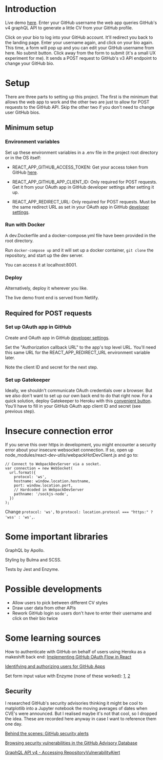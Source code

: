 # Introduction

Live demo [here](https://cvme.notathoughtexperiment.me/). Enter your GitHub username the web app queries GitHub's v4 graphQL API to generate a little CV from your GitHub profile.

Click on your bio to log into your GitHub account. It'll redirect you back to the landing page. Enter your username again, and click on your bio again. This time, a form will pop up and you can edit your GitHub username from here. No submit button. Click away from the form to submit (it's a small UX experiment for me). It sends a POST request to GitHub's v3 API endpoint to change your GitHub bio.

# Setup

There are three parts to setting up this project. The first is the minimum that allows the web app to work and the other two are just to allow for POST requests to the GitHub API. Skip the other two if you don't need to change user GitHub bios.

## Minimum setup

### Environment variables

Set up these environment variables in a .env file in the project root directory or in the OS itself:

- REACT_APP_GITHUB_ACCESS_TOKEN: Get your access token from GitHub [here](https://github.com/settings/tokens).

- REACT_APP_GITHUB_APP_CLIENT_ID: Only required for POST requests. Get it from your OAuth app in GitHub developer settings after setting it up.

- REACT_APP_REDIRECT_URL: Only required for POST requests. Must be the same redirect URL as set in your OAuth app in GitHub [developer settings](https://github.com/settings/developers).

### Run with Docker

A dev.Dockerfile and a docker-compose.yml file have been provided in the root directory.

Run `docker-compose up` and it will set up a docker container, `git clone` the repository, and start up the dev server.

You can access it at localhost:8001.

### Deploy

Alternatively, deploy it wherever you like.

The live demo front end is served from Netlify.

## Required for POST requests

### Set up OAuth app in GitHub

Create and OAuth app in GitHub [developer settings](https://github.com/settings/developers).

Set the "Authorization callback URL" to the app's top level URL. You'll need this same URL for the REACT_APP_REDIRECT_URL environment variable later.

Note the client ID and secret for the next step.

### Set up Gatekeeper

Ideally, we shouldn't communicate OAuth credentials over a browser. But we also don't want to set up our own back end to do that right now. For a quick solution, deploy Gatekeeper to Heroku with this [convenient button](https://github.com/prose/gatekeeper#deploy-on-heroku). You'll have to fill in your GitHub OAuth app client ID and secret (see previous step).

# Insecure connection error

If you serve this over https in development, you might encounter a security error about your insecure websocket connection. If so, open up node_modules/react-dev-utils/webpackHotDevClient.js and go to:

```
// Connect to WebpackDevServer via a socket.
var connection = new WebSocket(
  url.format({
    protocol: 'ws',
    hostname: window.location.hostname,
    port: window.location.port,
    // Hardcoded in WebpackDevServer
    pathname: '/sockjs-node',
  })
);
```

Change `protocol: 'ws',` to `protocol: location.protocol === "https:" ? 'wss' : 'ws',`.

# Some important libraries

GraphQL by Apollo.

Styling by Bulma and SCSS.

Tests by Jest and Enzyme.

# Possible developments

- Allow users to pick between different CV styles
- Draw user data from other APIs
- Rework GitHub login so users don't have to enter their username and click on their bio twice

# Some learning sources

How to authenticate with GitHub on behalf of users using Heroku as a makeshift back end: [Implementing GitHub OAuth Flow in React](https://www.graphql.college/implementing-github-oauth-flow/)

[Identifying and authorizing users for GitHub Apps](https://developer.github.com/apps/building-github-apps/identifying-and-authorizing-users-for-github-apps/)

Set form input value with Enzyme (none of these worked): [1](https://github.com/airbnb/enzyme/issues/76), [2](https://stackoverflow.com/questions/37219772/enzyme-how-to-access-and-set-input-value)

## Security

I researched GitHub's security advisories thinking it might be cool to matplotlib into a Jupyter notebook the moving averages of dates when CVE's were announced. But I realised maybe it's not that cool, so I dropped the idea. These are recorded here anyway in case I want to reference them one day.

[Behind the scenes: GitHub security alerts](https://github.blog/2019-12-11-behind-the-scenes-github-vulnerability-alerts/)

[Browsing security vulnerabilities in the GitHub Advisory Database](https://help.github.com/en/github/managing-security-vulnerabilities/browsing-security-vulnerabilities-in-the-github-advisory-database)

[GraphQL API v4 - Accessing RepositoryVulnerabilityAlert](https://github.community/t5/GitHub-API-Development-and/GraphQL-API-v4-Accessing-RepositoryVulnerabilityAlert/td-p/19008)
